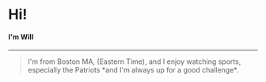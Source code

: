 # Hi! #

#### I'm Will
-------------
> I'm from Boston MA, (Eastern Time),
> and I enjoy watching sports, especially the Patriots
> \*and I'm always up for a good challenge*\.


